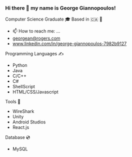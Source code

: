 ### Hi there 👋 my name is George Giannopoulos!

Computer Science Graduate 🎓
Based in 🇨🇦 🍁

- 📫 How to reach me: ...
- georgean@rogers.com
- www.linkedin.com/in/george-giannopoulos-7982b9127

Programming Languages ✍️

   - Python
   - Java
   - C/C++
   - C#
   - ShellScript
   - HTML/CSS/Javascript

Tools 🔧 

   
   - WireShark
   - Unity
   - Android Studios
   - React.js
 
 
 Database 💿

   - MySQL


<!--
**Giannou3250/Giannou3250** is a ✨ _special_ ✨ repository because its `README.md` (this file) appears on your GitHub profile.

Computer Security Graduate 🎓
Based in 🇨🇦 🍁
- 🔭 I’m currently working on ...
- 🌱 I’m currently learning ...
- 👯 I’m looking to collaborate on ...
- 🤔 I’m looking for help with ...
- 💬 Ask me about ...
- 📫 How to reach me: ...
- 😄 Pronouns: ...
- ⚡ Fun fact: ...
-->

